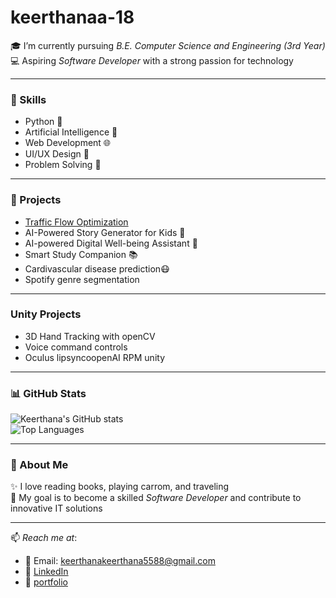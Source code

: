 # keerthanaa-18
🎓 I’m currently pursuing *B.E. Computer Science and Engineering (3rd Year)*  
💻 Aspiring *Software Developer* with a strong passion for technology  

---

### 🔧 Skills
- Python 🐍  
- Artificial Intelligence 🤖  
- Web Development 🌐  
- UI/UX Design 🎨  
- Problem Solving 🧩  

---

### 🚀 Projects
- [Traffic Flow Optimization](https://github.com/keerthanaa18/Traffic-flow-optimization)  
- AI-Powered Story Generator for Kids 📖  
- AI-powered Digital Well-being Assistant 🌱  
- Smart Study Companion 📚
- Cardivascular disease prediction😷
- Spotify genre segmentation
  
---
### Unity Projects
- 3D Hand Tracking with openCV
- Voice command controls
- Oculus lipsyncoopenAI RPM unity


---

### 📊 GitHub Stats
![Keerthana's GitHub stats](https://github-readme-stats.vercel.app/api?username=keerthanaa18&show_icons=true&theme=radical)  
![Top Languages](https://github-readme-stats.vercel.app/api/top-langs/?username=keerthanaa18&layout=compact&theme=radical)  

---

### 🌱 About Me
✨ I love reading books, playing carrom, and traveling  
🌟 My goal is to become a skilled *Software Developer* and contribute to innovative IT solutions  

---

📫 *Reach me at*:  
- 📧 Email: keerthanakeerthana5588@gmail.com
- 🔗 [LinkedIn](https://www.linkedin.com/in/keerthana-keerthana-476886323?utm_source=share&utm_campaign=share_via&utm_content=profile&utm_medium=android_app)
- 🔗 [portfolio](https://lovable.dev/projects/d045c0c5-2cb9-4e95-8528-a8644f74fd62)

